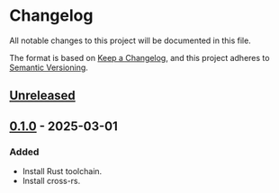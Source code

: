 # Changelog

All notable changes to this project will be documented in this file.

The format is based on [Keep a Changelog](https://keepachangelog.com/en/1.1.0/),
and this project adheres to [Semantic Versioning](https://semver.org/spec/v2.0.0.html).

## [Unreleased]

## [0.1.0] - 2025-03-01

### Added

- Install Rust toolchain.
- Install cross-rs.

[unreleased]: https://github.com/DiscreteTom/setup-rust-cross/compare/v0.1.0...HEAD
[0.1.0]: https://github.com/DiscreteTom/setup-rust-cross/releases/tag/v0.1.0
